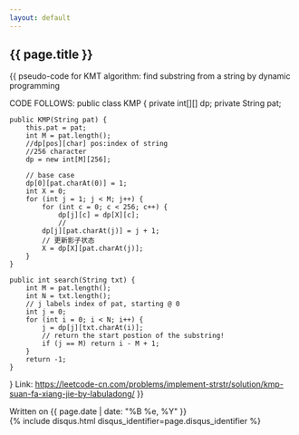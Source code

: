 ```yaml
---
layout: default
---
```

<article class="post">

  <h1>{{ page.title }}</h1>
  
  <div class="entry">
    {{ pseudo-code for KMT algorithm: find substring from a string by dynamic programming
  

  CODE FOLLOWS:
  public class KMP {
    private int[][] dp;
    private String pat;

    public KMP(String pat) {
        this.pat = pat;
        int M = pat.length();
        //dp[pos][char] pos:index of string  
        //256 character
        dp = new int[M][256]; 
    
        // base case
        dp[0][pat.charAt(0)] = 1;
        int X = 0;
        for (int j = 1; j < M; j++) {
            for (int c = 0; c < 256; c++) {
                dp[j][c] = dp[X][c];
                //
            dp[j][pat.charAt(j)] = j + 1;
            // 更新影子状态
            X = dp[X][pat.charAt(j)];
        }
    }

    public int search(String txt) {
        int M = pat.length();
        int N = txt.length();
        // j labels index of pat, starting @ 0
        int j = 0;
        for (int i = 0; i < N; i++) {
            j = dp[j][txt.charAt(i)];
            // return the start postion of the substring!
            if (j == M) return i - M + 1;
        }
        return -1;
    }
}
Link: https://leetcode-cn.com/problems/implement-strstr/solution/kmp-suan-fa-xiang-jie-by-labuladong/ }}
  </div>

  <div class="date">
    Written on {{ page.date | date: "%B %e, %Y" }}
  </div>

  <div class="comments">
    {% include disqus.html disqus_identifier=page.disqus_identifier %}
  </div>
</article>
